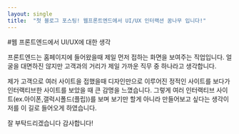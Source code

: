 ```yaml
---
layout: single
title:  "첫 블로그 포스팅! 웹프론트엔드에서 UI/UX 인터랙션 꿈나무 입니다!"
---
```


#웹 프론트엔드에서 UI/UX에 대한 생각

프론트엔드는 홈페이지에 들어왔을때 제일 먼저 접하는 화면을 보여주는 직업입니다.
얼굴을 대면하진 않지만 고객과의 거리가 제일 가까운 직무 중 하나라고 생각합니다.

제가 고객으로 여러 사이트을 접했을때 디자인만으로 이루어진 정적인 사이트를
보다가 인터랙티브한 사이트를 보았을 때 큰 감명을 느꼈습니다. 그렇게 여러
인터랙티브 사이트(ex.아이폰,갤럭시폴드(플립))를 보며 보기만 할게 아니라
만들어보고 싶다는 생각이 저를 이 길로 들어오게 하였습니다.

잘 부탁드리겠습니다 감사합니다!
